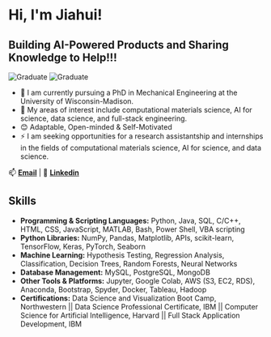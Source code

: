 # Hi, I'm Jiahui!

## Building AI-Powered Products and Sharing Knowledge to Help!!!

![Graduate](https://img.shields.io/badge/MS-Northwestern-purple)
![Graduate](https://img.shields.io/badge/PhD-UW_Madison-red)

- 🔭 I am currently pursuing a PhD in Mechanical Engineering at the University of Wisconsin-Madison.
- 🌱 My areas of interest include computational materials science, AI for science, data science, and full-stack engineering.
- 😊 Adaptable, Open-minded & Self-Motivated
- ⚡ I am seeking opportunities for a research assistantship and internships in the fields of computational materials science, AI for science, and data science.

📫 **[Email](jyang753@wisc.edu)** | 📱 **[Linkedin](https://www.linkedin.com/in/jiahui-yang-174b71246/)**

## Skills

- **Programming & Scripting Languages:** Python, Java, SQL, C/C++, HTML, CSS, JavaScript, MATLAB, Bash, Power Shell, VBA scripting
- **Python Libraries:** NumPy, Pandas, Matplotlib, APIs, scikit-learn, TensorFlow, Keras, PyTorch, Seaborn
- **Machine Learning:** Hypothesis Testing, Regression Analysis, Classification, Decision Trees, Random Forests, Neural Networks
- **Database Management:** MySQL, PostgreSQL, MongoDB
- **Other Tools & Platforms:** Jupyter, Google Colab, AWS (S3, EC2, RDS), Anaconda, Bootstrap, Spyder, Docker, Tableau, Hadoop
- **Certifications:** Data Science and Visualization Boot Camp, Northwestern || Data Science Professional Certificate, IBM || Computer Science for Artificial Intelligence, Harvard || Full Stack Application Development, IBM




